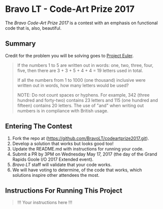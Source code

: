 # Bravo LT - Code-Art Prize 2017
The *Bravo Code-Art Prize 2017* is a contest with an emphasis on functional code that is, also, beautiful.

## Summary

Credit for the problem you will be solving goes to [Project Euler](https://projecteuler.net/problem=17). 

>If the numbers 1 to 5 are written out in words: one, two, three, four, five, then there are 3 + 3 + 5 + 4 + 4 = 19 letters used in total.
>
>If all the numbers from 1 to 1000 (one thousand) inclusive were written out in words, how many letters would be used?
>
>
>NOTE: Do not count spaces or hyphens. For example, 342 (three hundred and forty-two) contains 23 letters and 115 (one hundred and fifteen) contains 20 letters. The use of "and" when writing out numbers is in compliance with British usage.

## Entering The Contest
1. Fork the repo at (https://github.com/BravoLT/codeartprize2017.git).
2. Develop a solution that works but looks good too!
3. Update the README.md with instructions for running your code.
4. Submit a PR by 3PM on Wednesday May 17, 2017 (the day of the Grand Rapids Goole I/O 2017 Extended event).
5. *Bravo LT* staff will validate that your code works.
6. We will have voting to determine, of the code that works, which solutions inspire other attendees the most.

## Instructions For Running This Project
> !!! Your instructions here !!!

